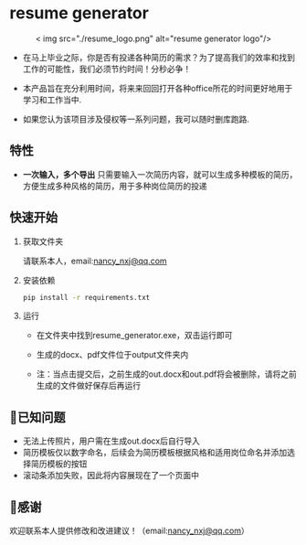 # resume generator   

<p align="center">
  < img src="./resume_logo.png" alt="resume generator logo"/>
</p >

- 在马上毕业之际，你是否有投递各种简历的需求？为了提高我们的效率和找到工作的可能性，我们必须节约时间！分秒必争！

- 本产品旨在充分利用时间，将来来回回打开各种office所花的时间更好地用于学习和工作当中.

- 如果您认为该项目涉及侵权等一系列问题，我可以随时删库跑路.

<p float="left">
  
</p >

## 特性

- **一次输入，多个导出**  只需要输入一次简历内容，就可以生成多种模板的简历，方便生成多种风格的简历，用于多种岗位简历的投递



## 快速开始

1. 获取文件夹

    请联系本人，email:nancy_nxj@qq.com

2. 安装依赖

    ```bash
    pip install -r requirements.txt
    ```
3. 运行

   - 在文件夹中找到resume_generator.exe，双击运行即可

   - 生成的docx、pdf文件位于output文件夹内
   - 注：当点击提交后，之前生成的out.docx和out.pdf将会被删除，请将之前生成的文件做好保存后再运行


## 💬已知问题

- 无法上传照片，用户需在生成out.docx后自行导入
- 简历模板仅以数字命名，后续会为简历模板根据风格和适用岗位命名并添加选择简历模板的按钮
- 滚动条添加失败，因此将内容展现在了一个页面中


## 🧍感谢

欢迎联系本人提供修改和改进建议！（email:nancy_nxj@qq.com）
